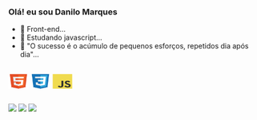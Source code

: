 ### Olá! eu sou Danilo Marques

- 🔭 Front-end...
- 🌱 Estudando javascript...
- 💬 "O sucesso é o acúmulo de pequenos esforços, repetidos dia após dia"...

<div style="display: inline_block"><br>
  
  <img align="center" alt="Danilo-HTML" height="30" width="40" src="https://raw.githubusercontent.com/devicons/devicon/master/icons/html5/html5-original.svg">
  <img align="center" alt="Danilo-CSS" height="30" width="40" src="https://raw.githubusercontent.com/devicons/devicon/master/icons/css3/css3-original.svg">
  <img align="center" alt="Danilo-Javascript" height="30" width="40" src="https://raw.githubusercontent.com/devicons/devicon/master/icons/javascript/javascript-original.svg">
</div>
  
  ##
 
<div> 
  
  <a href="https://instagram.com/danilo_marques02" target="_blank"><img src="https://img.shields.io/badge/-Instagram-%23E4405F?style=for-the-badge&logo=instagram&logoColor=white" target="_blank"></a>
</a> 
  <a href = "mailto:marquesdanilo688@gmail.com"><img src="https://img.shields.io/badge/-Gmail-%23333?style=for-the-badge&logo=gmail&logoColor=white" target="_blank"></a>
  <a href="https://www.linkedin.com/in/danilo-marques-a67483201" target="_blank"><img src="https://img.shields.io/badge/-LinkedIn-%230077B5?style=for-the-badge&logo=linkedin&logoColor=white" target="_blank"></a> 
  
</div>
